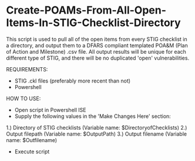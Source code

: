 # Create-POAMs-From-All-Open-Items-In-STIG-Checklist-Directory
This script is used to pull all of the open items from every STIG checklist in a directory, and output them to a DFARS compliant templated POA&M (Plan of Action and Milestone) .csv file. All output results will be unique for each different type of STIG, and there will be no duplicated 'open' vulnerabilities.

REQUIREMENTS:
- STIG .ckl files (preferably more recent than not)
- Powershell

HOW TO USE:
- Open script in Powershell ISE
- Supply the following values in the 'Make Changes Here' section:

1.) Directory of STIG checklists (Variable name: $DirectoryofChecklists)
2.) Output filepath (Variable name: $OutputPath)
3.) Output filename (Variable name: $Outfilename)

- Execute script
